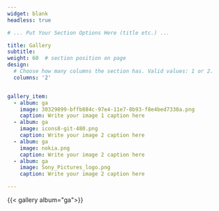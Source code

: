 ```yaml
---
widget: blank
headless: true

# ... Put Your Section Options Here (title etc.) ...

title: Gallery
subtitle:
weight: 60  # section position on page
design:
  # Choose how many columns the section has. Valid values: 1 or 2.
  columns: '2'


gallery_item: 
  - album: ga
    image: 30329899-bffb884c-97e4-11e7-8b93-f8e4bed7338a.png
    caption: Write your image 1 caption here
  - album: ga
    image: icons8-git-480.png
    caption: Write your image 2 caption here
  - album: ga
    image: nokia.png
    caption: Write your image 2 caption here
  - album: ga
    image: Sony_Pictures_logo.png
    caption: Write your image 2 caption here

---
```

{{< gallery album="ga">}}

